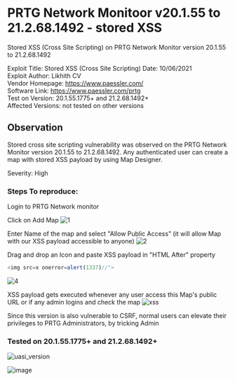 # PRTG Network Monitoor v20.1.55 to 21.2.68.1492 - stored XSS
Stored XSS (Cross Site Scripting) on PRTG Network Monitor version 20.1.55 to 21.2.68.1492

Exploit Title: Stored XSS (Cross Site Scripting)
Date: 10/06/2021  
Exploit Author: Likhith CV  
Vendor Homepage: https://www.paessler.com/  
Software Link: https://www.paessler.com/prtg  
Test on Version: 20.1.55.1775+ and 21.2.68.1492+    
Affected Versions: not tested on other versions  

## Observation
Stored cross site scripting vulnerability was observed on the PRTG Network Monitor version 20.1.55 to 21.2.68.1492. Any authenticated user can create a map with stored XSS payload by using Map Designer.

Severity: High

### Steps To reproduce:

Login to PRTG Network monitor

Click on Add Map
![1](https://user-images.githubusercontent.com/36541248/122042772-9f62e800-cdeb-11eb-8db8-12c58ce89ec7.png)

Enter Name of the map and select "Allow Public Access" (it will allow Map with our XSS payload accessible to anyone)
![2](https://user-images.githubusercontent.com/36541248/122042778-a12cab80-cdeb-11eb-98fa-c76b2cdcfe35.png)

Drag and drop an Icon and paste XSS payload in "HTML After" property 

```javascript
<img src=x onerror=alert(1337)//">

```

![4](https://user-images.githubusercontent.com/36541248/122042787-a2f66f00-cdeb-11eb-9947-98fbd12e9c76.png)

XSS payload gets executed whenever any user access this Map's public URL or if any admin logins and check the map
![xss](https://user-images.githubusercontent.com/36541248/122042789-a4279c00-cdeb-11eb-8965-4fe60665e8be.png)


Since this version is also vulnerable to CSRF, normal users can elevate their privileges to PRTG Administrators, by tricking Admin




### Tested on  20.1.55.1775+ and 21.2.68.1492+   

![uasi_version](https://user-images.githubusercontent.com/36541248/122043872-e6051200-cdec-11eb-812e-70b27e31319d.png)


![image](https://user-images.githubusercontent.com/36541248/122044072-22d10900-cded-11eb-90cd-35d72a25bd6e.png)

